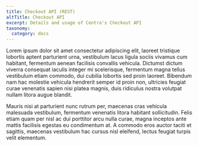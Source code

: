 ```yaml
---
title: Checkout API (REST)
altTitle: Checkout API
excerpt: Details and usage of Centra's Checkout API
taxonomy:
  category: docs
---
```


Lorem ipsum dolor sit amet consectetur adipiscing elit, laoreet tristique lobortis aptent parturient urna, vestibulum lacus ligula sociis vivamus cum habitant, fermentum aenean facilisis convallis vehicula. Dictumst dictum viverra consequat iaculis integer mi scelerisque, fermentum magna tellus vestibulum etiam commodo, dui cubilia lobortis sed proin laoreet. Bibendum nam hac molestie vehicula hendrerit semper id proin non, ultricies feugiat curae venenatis sapien nisi platea magnis, duis ridiculus nostra volutpat nullam litora augue blandit.

Mauris nisi at parturient nunc rutrum per, maecenas cras vehicula malesuada vestibulum, fermentum venenatis litora habitant sollicitudin. Felis etiam quam per nisl ac dui porttitor arcu nulla curae, magna inceptos ante mattis facilisis egestas eu condimentum at. A commodo eros auctor taciti et sagittis, maecenas vestibulum hac cursus nisl eleifend, lectus feugiat turpis velit elementum.
